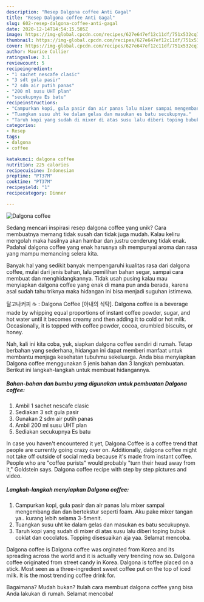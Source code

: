 ```yaml
---
description: "Resep Dalgona coffee Anti Gagal"
title: "Resep Dalgona coffee Anti Gagal"
slug: 602-resep-dalgona-coffee-anti-gagal
date: 2020-12-14T14:54:15.505Z
image: https://img-global.cpcdn.com/recipes/627e647ef12c11df/751x532cq70/dalgona-coffee-foto-resep-utama.jpg
thumbnail: https://img-global.cpcdn.com/recipes/627e647ef12c11df/751x532cq70/dalgona-coffee-foto-resep-utama.jpg
cover: https://img-global.cpcdn.com/recipes/627e647ef12c11df/751x532cq70/dalgona-coffee-foto-resep-utama.jpg
author: Maurice Collier
ratingvalue: 3.1
reviewcount: 5
recipeingredient:
- "1 sachet nescafe clasic"
- "3 sdt gula pasir"
- "2 sdm air putih panas"
- "200 ml susu UHT plan"
- "secukupnya Es batu"
recipeinstructions:
- "Campurkan kopi, gula pasir dan air panas lalu mixer sampai mengembang dan dan bertekstur seperti foam. Aku pake mixer tangan ya.. kurang lebih selama 3-5menit."
- "Tuangkan susu uht ke dalam gelas dan masukan es batu secukupnya."
- "Taruh kopi yang sudah di mixer di atas susu lalu diberi toping bubuk coklat dan cocolatos. Topping disesuaikan aja yaa. Selamat mencoba."
categories:
- Resep
tags:
- dalgona
- coffee

katakunci: dalgona coffee 
nutrition: 225 calories
recipecuisine: Indonesian
preptime: "PT37M"
cooktime: "PT37M"
recipeyield: "1"
recipecategory: Dinner

---
```



![Dalgona coffee](https://img-global.cpcdn.com/recipes/627e647ef12c11df/751x532cq70/dalgona-coffee-foto-resep-utama.jpg)

Sedang mencari inspirasi resep dalgona coffee yang unik? Cara membuatnya memang tidak susah dan tidak juga mudah. Kalau keliru mengolah maka hasilnya akan hambar dan justru cenderung tidak enak. Padahal dalgona coffee yang enak harusnya sih mempunyai aroma dan rasa yang mampu memancing selera kita.

Banyak hal yang sedikit banyak mempengaruhi kualitas rasa dari dalgona coffee, mulai dari jenis bahan, lalu pemilihan bahan segar, sampai cara membuat dan menghidangkannya. Tidak usah pusing kalau mau menyiapkan dalgona coffee yang enak di mana pun anda berada, karena asal sudah tahu triknya maka hidangan ini bisa menjadi suguhan istimewa.

달고나커피 ☕️ : Dalgona Coffee [아내의 식탁]. Dalgona coffee is a beverage made by whipping equal proportions of instant coffee powder, sugar, and hot water until it becomes creamy and then adding it to cold or hot milk. Occasionally, it is topped with coffee powder, cocoa, crumbled biscuits, or honey.


Nah, kali ini kita coba, yuk, siapkan dalgona coffee sendiri di rumah. Tetap berbahan yang sederhana, hidangan ini dapat memberi manfaat untuk membantu menjaga kesehatan tubuhmu sekeluarga. Anda bisa menyiapkan Dalgona coffee menggunakan 5 jenis bahan dan 3 langkah pembuatan. Berikut ini langkah-langkah untuk membuat hidangannya.

<!--inarticleads1-->

##### Bahan-bahan dan bumbu yang digunakan untuk pembuatan Dalgona coffee:

1. Ambil 1 sachet nescafe clasic
1. Sediakan 3 sdt gula pasir
1. Gunakan 2 sdm air putih panas
1. Ambil 200 ml susu UHT plan
1. Sediakan secukupnya Es batu


In case you haven&#39;t encountered it yet, Dalgona Coffee is a coffee trend that people are currently going crazy over on. Additionally, dalgona coffee might not take off outside of social media because it&#39;s made from instant coffee. People who are &#34;coffee purists&#34; would probably &#34;turn their head away from it,&#34; Goldstein says. Dalgona coffee recipe with step by step pictures and video. 

<!--inarticleads2-->

##### Langkah-langkah menyiapkan Dalgona coffee:

1. Campurkan kopi, gula pasir dan air panas lalu mixer sampai mengembang dan dan bertekstur seperti foam. Aku pake mixer tangan ya.. kurang lebih selama 3-5menit.
1. Tuangkan susu uht ke dalam gelas dan masukan es batu secukupnya.
1. Taruh kopi yang sudah di mixer di atas susu lalu diberi toping bubuk coklat dan cocolatos. Topping disesuaikan aja yaa. Selamat mencoba.


Dalgona coffee is Dalgona coffee was orginated from Korea and its spreading across the world and it is actually very trending now so. Dalgona coffee originated from street candy in Korea. Dalgona is toffee placed on a stick. Most seen as a three-ingredient sweet coffee put on the top of iced milk. It is the most trending coffee drink for. 

Bagaimana? Mudah bukan? Itulah cara membuat dalgona coffee yang bisa Anda lakukan di rumah. Selamat mencoba!
